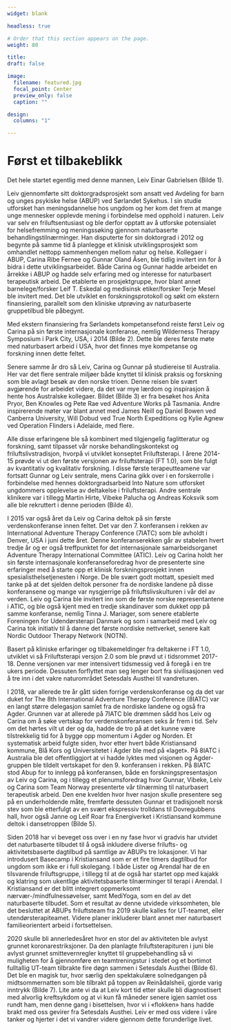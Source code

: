 ```yaml
---
widget: blank

headless: true

# Order that this section appears on the page.
weight: 80

title: 
draft: false

image:
  filename: featured.jpg
  focal_point: Center
  preview_only: false
  caption: ""

design:
  columns: "1"

---
```


# Først et tilbakeblikk

Det hele startet egentlig med denne mannen, Leiv Einar Gabrielsen (Bilde 1).

<!-- <a><img src="leiv.jpg" alt="Bilde av Leiv" width="50%" height="auto" margin-left="auto" margin-right="auto" display="block"/></a> -->

Leiv gjennomførte sitt doktorgradsprosjekt som ansatt ved Avdeling for barn og unges psykiske helse (ABUP) ved Sørlandet Sykehus. I sin studie utforsket han meningsdannelse hos ungdom og her kom det frem at mange
unge mennesker opplevde mening i forbindelse med opphold i naturen. Leiv var selv en friluftsentusiast og ble derfor opptatt av å utforske potensialet for helsefremming og meningssøking
gjennom naturbaserte behandlingstilnærminger. Han disputerte for sin doktorgrad i 2012 og begynte på samme tid å planlegge et klinisk utviklingsprosjekt som omhandlet nettopp sammenhengen
mellom natur og helse. Kollegaer i ABUP, Carina Ribe Fernee og Gunnar Oland Åsen, ble tidlig invitert inn for å bidra i dette utviklingsarbeidet. Både Carina og Gunnar hadde arbeidet en årrekke i ABUP og
hadde selv erfaring med og interesse for naturbasert terapeutisk arbeid. De etablerte en prosjektgruppe, hvor blant annet barnelege/forsker Leif T. Eskedal og medisinsk etiker/forsker Terje
Mesel ble invitert med. Det ble utviklet en forskningsprotokoll og søkt om ekstern finansiering, parallelt som den kliniske utprøving av naturbaserte gruppetilbud ble påbegynt.

Med ekstern finansiering fra Sørlandets kompetansefond reiste først Leiv og Carina på sin første internasjonale konferanse, nemlig Wilderness Therapy Symposium i Park City, USA, i 2014 (Bilde 2).
Dette ble deres første møte med naturbasert arbeid i USA, hvor det finnes mye kompetanse og forskning innen dette feltet.

Senere samme år dro så Leiv, Carina og Gunnar på studiereise til Australia. Her var det flere sentrale miljøer både knyttet til klinisk praksis og forskning som ble avlagt besøk av den norske trioen. Denne
reisen ble svært avgjørende for arbeidet videre, da det var mye lærdom og inspirasjon å hente hos Australske kollegaer. Bildet (Bilde 3) er fra besøket hos Anita Pryor, Ben Knowles og Pete Rae ved
Adventure Works på Tasmania. Andre inspirerende møter var blant annet med James Neill og Daniel Bowen ved Canberra University, Will Dobud ved True North Expeditions og Kylie Agnew ved
Operation Flinders i Adelaide, med flere.

Alle disse erfaringene ble så kombinert med tilgjengelig faglitteratur og forskning, samt tilpasset vår norske behandlingskontekst og friluftslivstradisjon, hvorpå vi utviklet konseptet Friluftsterapi. I årene
2014-15 prøvde vi ut den første versjonen av friluftsterapi (FT 1.0), som ble fulgt av kvantitativ og kvalitativ forskning. I disse første terapeutteamene var fortsatt Gunnar og Leiv sentrale, mens Carina
gikk over i en forskerrolle i forbindelse med hennes doktorgradsarbeid Into Nature som utforsket ungdommers opplevelse av deltakelse i friluftsterapi. Andre sentrale klinikere var i tillegg Martin
Hirte, Vibeke Palucha og Andreas Koksvik som alle ble rekruttert i denne perioden (Bilde 4).

I 2015 var også året da Leiv og Carina deltok på sin første verdenskonferanse innen feltet. Det var den 7. konferansen i rekken av International Adventure Therapy Conference (7IATC) som ble avholdt i
Denver, USA i juni dette året. Denne konferanserekken går av stabelen hvert tredje år og er også treffpunktet for det internasjonale samarbeidsorganet Adventure Therapy International Committee
(ATIC). Leiv og Carina holdt her sin første internasjonale konferanseforedrag hvor de presenterte sine erfaringer med å starte opp et klinisk forskningsprosjekt innen spesialisthelsetjenesten i Norge. De
ble svært godt mottatt, spesielt med tanke på at det sjelden deltok personer fra de nordiske landene på disse konferansene og mange var nysgjerrige på friluftslivskulturen i vår del av verden. Leiv og
Carina ble invitert inn som de første norske representantene i ATIC, og ble også kjent med en tredje skandinaver som dukket opp på samme konferanse, nemlig Tinna J. Mariager, som senere etablerte
Foreningen for Udendørsterapi Danmark og som i samarbeid med Leiv og Carina tok initiativ til å danne det første nordiske nettverket, senere kalt Nordic Outdoor Therapy Network (NOTN).

Basert på kliniske erfaringer og tilbakemeldinger fra deltakerne i FT 1.0, utviklet vi så Friluftsterapi versjon 2.0 som ble prøvd ut i tidsrommet 2017-18. Denne versjonen var mer intensivert tidsmessig
ved å foregå i en tre ukers periode. Dessuten forflyttet man seg lenger bort fra sivilisasjonen ved å tre inn i det vakre naturområdet Setesdals Austhei til vandreturen.

I 2018, var allerede tre år gått siden forrige verdenskonferanse og da det var duket for The 8th International Adventure Therapy Conference (8IATC) var en langt større delegasjon samlet fra de
nordiske landene og også fra Agder. Grunnen var at allerede på 7IATC ble drømmen sådd hos Leiv og Carina om å søke vertskap for verdenskonferansen seks år frem i tid. Selv om det hørtes vilt ut der og
da, hadde de tro på at det kunne være tilstrekkelig tid for å bygge opp momentum i Agder og Norden. Et systematisk arbeid fulgte siden, hvor etter hvert både Kristiansand kommune, Blå Kors og
Universitetet i Agder ble med på «laget». På 8IATC i Australia ble det offentliggjort at vi hadde lyktes med visjonen og Agder-gruppen ble tildelt vertskapet for den 9. konferansen i rekken. På 8IATC stod
Abup for to innlegg på konferansen, både en forskningspresentasjon av Leiv og Carina, og i tillegg et plenumsforedrag hvor Gunnar, Vibeke, Leiv og Carina som Team Norway presenterte vår tilnærming
til naturbasert terapeutisk arbeid. Den ene kvelden hvor hver nasjon skulle presentere seg på en underholdende måte, fremførte dessuten Gunnar et tradisjonelt norsk stev som ble etterfulgt av en
svært ekspressiv trolldans til Dovregubbens hall, hvor også Janne og Leif Roar fra Energiverket i Kristiansand kommune deltok i dansetroppen (Bilde 5).

Siden 2018 har vi beveget oss over i en ny fase hvor vi gradvis har utvidet det naturbaserte tilbudet til å også inkludere diverse frilufts- og aktivitetsbaserte dagtilbud på samtlige av ABUPs tre lokasjoner.
Vi har introdusert Basecamp i Kristiansand som er et fire timers dagtilbud for ungdom som ikke er i full skolegang. I både Lister og Arendal har de en tilsvarende friluftsgruppe, i tillegg til at de også har
startet opp med kajakk og klatring som ukentlige aktivitetsbaserte tilnærminger til terapi i Arendal. I Kristiansand er det blitt integrert oppmerksomt nærvær-/mindfulnessøvelser, samt MediYoga, som
en del av det naturbaserte tilbudet. Som et resultat av denne utvidede virksomheten, ble det besluttet at ABUPs friluftsteam fra 2019 skulle kalles for UT-teamet, eller utendørsterapiteamet.
Videre planer inkluderer blant annet mer naturbasert familieorientert arbeid i fortsettelsen.

2020 skulle bli annerledesåret hvor en stor del av aktiviteten ble avlyst grunnet koronarestriksjoner. Da den planlagte friluftsterapituren i juni ble avlyst grunnet smittevernregler knyttet til
gruppebehandling så vi muligheten for å gjennomføre en teamtreningstur i stedet og et bortimot fulltallig UT-team tilbrakte fire døgn sammen i Setesdals Austhei (Bilde 6). Det ble en magisk tur, hvor
særlig den spektakulære solnedgangen på midtsommernatten som ble tilbrakt på toppen av Reinådalsheii, gjorde varig inntrykk (Bilde 7). Lite ante vi da at Leiv kort tid etter skulle bli
diagnostisert med alvorlig kreftsykdom og at vi kun få måneder senere igjen samlet oss rundt ham, men denne gang i bisettelsen, hvor vi i «flokken» hans hadde brakt med oss gevirer fra Setesdals
Austhei. Leiv er med oss videre i våre tanker og hjerter i det vi vandrer videre gjennom dette forunderlige livet.